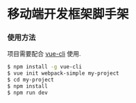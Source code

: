 # 移动端开发框架脚手架

### 使用方法

项目需要配合 [vue-cli](https://github.com/vuejs/vue-cli) 使用.

```bash
$ npm install -g vue-cli
$ vue init webpack-simple my-project
$ cd my-project
$ npm install
$ npm run dev
```
